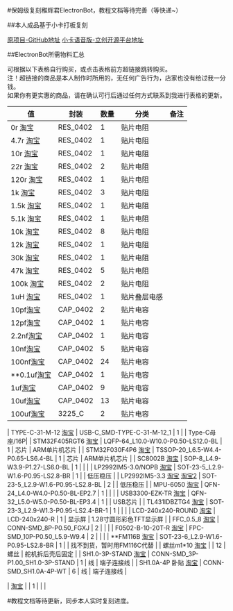 #保姆级复刻稚辉君ElectronBot，教程文档等待完善（等快递~）

##本人成品基于小卡打板复刻

[原项目-GitHub地址](https://github.com/peng-zhihui/ElectronBot)
[小卡语音版-立创开源平台地址](https://oshwhub.com/taosi/ElectronBotyu-yin-ban)

##ElectronBot所需物料汇总

可根据以下表格自行购买，或点击表格前方超链接跳转购买。<br>
注！超链接的商品是本人制作时所用的，无任何广告行为，店家也没有给过我一分钱。<br>
如果你有更实惠的商品，请在确认可行后通过任何方式联系到我进行表格的更新。

| 值                                                           | 封装                       | 数量 | 分类     |                         备注                          |
| ------------------------------------------------------------ | -------------------------- | ---- | -------- | :---------------------------------------------------: |
| 0r [淘宝](https://item.taobao.com/item.htm?spm=a1z10.3-c-s.0.0.260c6a4bygC9kT&id=523767583740) | RES_0402 | 1 | 贴片电阻 | |
| 4.7r [淘宝](https://detail.tmall.com/item.htm?_u=h38u98q935b4&id=688551973492) | RES_0402 | 1 | 贴片电阻 | |
| 10r [淘宝](https://detail.tmall.com/item.htm?_u=h38u98q935b4&id=688551973492) | RES_0402 | 1 | 贴片电阻 | |
| 22r [淘宝](https://item.taobao.com/item.htm?spm=a1z10.3-c-s.0.0.4d676a4bJd4KBn&id=523793129101) | RES_0402 | 2 | 贴片电阻 | |
| 120r [淘宝](https://item.taobao.com/item.htm?spm=a1z10.3-c-s.0.0.3c5d6a4buUTM6g&id=525596814299) | RES_0402 | 1 | 贴片电阻 | |
| 1k [淘宝](https://item.taobao.com/item.htm?spm=a1z10.3-c-s.0.0.7b8b6a4b4ZyZjn&id=523768007165) | RES_0402 | 3 | 贴片电阻 | |
| 1.5k [淘宝](https://item.taobao.com/item.htm?spm=a1z10.3-c-s.0.0.666d6a4baJs9d1&id=523791926093) | RES_0402 | 1 | 贴片电阻 | |
| 5.1k [淘宝](https://item.taobao.com/item.htm?spm=a1z10.3-c-s.0.0.1d166a4bh5OPqZ&id=523791794085) | RES_0402 | 1 | 贴片电阻 | |
| 10k [淘宝](https://detail.tmall.com/item.htm?_u=h38u98q935b4&id=688551973492) | RES_0402 | 8 | 贴片电阻 | |
| 12k [淘宝](https://detail.tmall.com/item.htm?_u=h38u98q935b4&id=688551973492) | RES_0402 | 1 | 贴片电阻 | |
| 30k [淘宝](https://item.taobao.com/item.htm?spm=a1z10.3-c-s.0.0.57d26a4bf6u5vy&id=525634181144) | RES_0402 | 1 | 贴片电阻 | |
| 47k [淘宝](https://detail.tmall.com/item.htm?_u=h38u98q935b4&id=688551973492) | RES_0402 | 5 | 贴片电阻 | |
| 100k [淘宝](https://detail.tmall.com/item.htm?_u=h38u98q935b4&id=688551973492) | RES_0402 | 2 | 贴片电阻 | |
| 1uH [淘宝](https://detail.tmall.com/item.htm?_u=82089jq9r876ec&id=567745313229&spm=a1z09.2.0.0.63072e8dmzSkSt) | RES_0402 | 1 | 贴片叠层电感 | |
| 10pf[淘宝](https://item.taobao.com/item.htm?spm=a1z10.3-c-s.0.0.25646a4bE9w1fU&id=523796319983) | CAP_0402 | 2 | 贴片电容 | |
| 12pf[淘宝](https://item.taobao.com/item.htm?spm=a1z10.3-c-s.0.0.2f5e6a4bInn4Ha&id=523796499646) | CAP_0402 | 1 | 贴片电容 | |
| 2.2nf[淘宝](https://item.taobao.com/item.htm?spm=a1z10.3-c-s.0.0.6f716a4byE9dq1&id=523808435116) | CAP_0402 | 1 | 贴片电容 | |
| 10nf[淘宝](https://item.taobao.com/item.htm?spm=a1z10.3-c-s.0.0.323e6a4bOHlAZL&id=537684397002) | CAP_0402 | 5 | 贴片电容 | |
| 100nf[淘宝](https://item.taobao.com/item.htm?spm=a1z10.3-c-s.0.0.67c86a4bgVLHIc&id=523808399191) | CAP_0402 | 24 | 贴片电容 | |
| **0.1uf[淘宝](https://item.taobao.com/item.htm?spm=a1z10.3-c-s.0.0.67c86a4bgVLHIc&id=523808399191) | CAP_0402 | 1 | 贴片电容 | |
| 1uf[淘宝](https://item.taobao.com/item.htm?spm=a1z10.3-c-s.0.0.3b526a4bRlu4BI&id=523832610965) | CAP_0402 | 9 | 贴片电容 | |
| 10uf[淘宝](https://item.taobao.com/item.htm?spm=a1z10.3-c-s.0.0.61bf6a4bxhDjri&id=523808259470) | CAP_0402 | 13 | 贴片电容 | |
| 100uf[淘宝](https://item.taobao.com/item.htm?spm=a1z09.2.0.0.63072e8dmzSkSt&id=537892953732&_u=82089jq9r896db) | 3225_C  | 2 | 贴片电容 | |


| TYPE-C-31-M-12 [淘宝](https://item.taobao.com/item.htm?spm=a1z10.3-c-s.0.0.4cd06a4bMhuqjL&id=573090887123) | USB-C_SMD-TYPE-C-31-M-12_1 | 1 | | Type-C母座/16P|
| STM32F405RGT6 [淘宝](https://m.tb.cn/h.5WPHxwT?tk=r0gzdwzZmET) | LQFP-64_L10.0-W10.0-P0.50-LS12.0-BL | 1 | 芯片 | ARM单片机芯片 |
| STM32F030F4P6 [淘宝](https://item.taobao.com/item.htm?spm=a1z09.2.0.0.67002e8dK94IAl&id=522554611977) | TSSOP-20_L6.5-W4.4-P0.65-LS6.4-BL | 1 | 芯片 | ARM单片机芯片 |
| SC8002B [淘宝](https://item.taobao.com/item.htm?spm=a1z10.3-c-s.0.0.8ea66a4bnKM0gz&id=573460181477) | SOP-8_L4.9-W3.9-P1.27-LS6.0-BL | 1 | | |
| LP2992IM5-3.0/NOPB [淘宝](https://item.taobao.com/item.htm?spm=a1z09.2.0.0.b4452e8dScwvnv&id=600231832095) | SOT-23-5_L2.9-W1.6-P0.95-LS2.8-BR  | 1 | | 低压稳压 |
| LP2992IM5-3.3 [淘宝](https://item.taobao.com/item.htm?spm=a1z09.2.0.0.b4452e8dScwvnv&id=600231832095) [淘宝2](https://item.taobao.com/item.htm?spm=a1z09.2.0.0.b4452e8dScwvnv&id=720059367807) | SOT-23-5_L2.9-W1.6-P0.95-LS2.8-BL | 2 | | 低压稳压 |
| MPU-6050 [淘宝](https://item.taobao.com/item.htm?spm=a1z10.3-c-s.0.0.6ba06a4b38NLwn&id=522575310310) | QFN-24_L4.0-W4.0-P0.50-BL-EP2.7 | 1 | | |
| USB3300-EZK-TR [淘宝](https://m.tb.cn/h.52AsKqQ?tk=Ok9MdwBoVXL) | QFN-32_L5.0-W5.0-P0.50-BL-EP3.4 | 1 | | USB芯片 |
| TL431IDBZTG4 [淘宝](https://item.taobao.com/item.htm?spm=a1z10.3-c-s.0.0.7d346a4bjHmMRL&id=522554363342) | SOT-23-3_L2.9-W1.3-P0.95-LS2.4-BR-1 | 1 | | |
| LCD-240x240-ROUND [淘宝](https://item.taobao.com/item.htm?spm=a1z09.2.0.0.b4452e8dieu7qp&id=666438287702) | LCD-240x240-R | 1 | 显示屏 | 1.28寸圆形彩色TFT显示屏 |
| FFC_0.5_8 [淘宝](https://item.taobao.com/item.htm?spm=a1z10.3-c-s.0.0.53e96a4bsJrOL1&id=552629356951) | CONN-SMD_8P-P0.50_FGXJ | 2 | | |
| F0502-B-10-20T-R [淘宝](https://item.taobao.com/item.htm?spm=a1z10.3-c-s.0.0.53e96a4bsJrOL1&id=552629356951) | FPC-SMD_10P-P0.50_L5.9-W9.4  | 2 | | |
| **FM116B [淘宝](https://m.tb.cn/h.5dKzEZ7?tk=HCXMdwzLC2k) | SOT-23-6_L2.9-W1.6-P0.95-LS2.8-BR | 1 | | 找不到货，暂时用FM116C代替 |
| 螺丝m1*10 [淘宝](https://detail.tmall.com/item.htm?_u=h38u98q90a5c&id=15817242523) | | 12 | 螺丝 | 舵机拆后壳后固定 |
| SH1.0-3P-STAND [淘宝](https://item.taobao.com/item.htm?spm=a1z09.2.0.0.b4452e8dieu7qp&id=565360096163) | CONN-SMD_3P-P1.00_SH1.0-3P-STAND | 1 | 线 | 端子连接线 |
| SH1.0A-4P 卧贴 [淘宝](https://item.taobao.com/item.htm?spm=a1z09.2.0.0.b4452e8dieu7qp&id=565360096163) | CONN-SMD_SH1.0A-4P-WT | 6 | 线 | 端子连接线 |


| [淘宝]() | | 1 | | |




#教程文档等待更新，同步本人实时复刻进度。